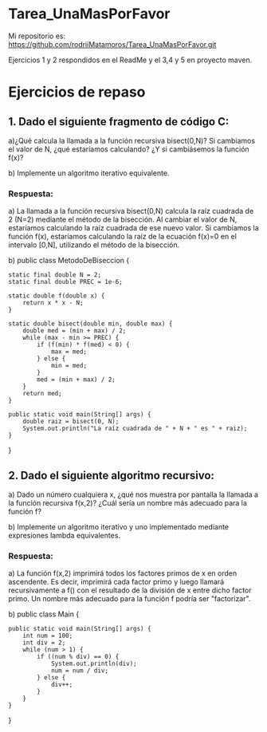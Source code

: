 # Tarea_UnaMasPorFavor
Mi repositorio es: https://github.com/rodriiMatamoros/Tarea_UnaMasPorFavor.git

Ejercicios 1 y 2 respondidos en el ReadMe y el 3,4 y 5 en proyecto maven.

# Ejercicios de repaso
## 1. Dado el siguiente fragmento de código C:

a)¿Qué calcula la llamada a la función recursiva bisect(0,N)? Si cambiamos el valor de N, ¿qué estaríamos calculando? ¿Y si cambiásemos la función f(x)?

b) Implemente un algoritmo iterativo equivalente.

### Respuesta:

a) La llamada a la función recursiva bisect(0,N) calcula la raíz cuadrada de 2 (N=2) mediante el método de la bisección. 
Al cambiar el valor de N, estaríamos calculando la raíz cuadrada de ese nuevo valor. Si cambiamos la función f(x), estaríamos
calculando la raíz de la ecuación f(x)=0 en el intervalo [0,N], utilizando el método de la bisección.

b) public class MetodoDeBiseccion {

    static final double N = 2;
    static final double PREC = 1e-6;

    static double f(double x) {
        return x * x - N;
    }

    static double bisect(double min, double max) {
        double med = (min + max) / 2;
        while (max - min >= PREC) {
            if (f(min) * f(med) < 0) {
                max = med;
            } else {
                min = med;
            }
            med = (min + max) / 2;
        }
        return med;
    }

    public static void main(String[] args) {
        double raiz = bisect(0, N);
        System.out.println("La raíz cuadrada de " + N + " es " + raiz);
    }
}


## 2. Dado el siguiente algoritmo recursivo:

a) Dado un número cualquiera x, ¿qué nos muestra por pantalla la llamada a la función recursiva f(x,2)? ¿Cuál sería un nombre más adecuado para la función f?

b) Implemente un algoritmo iterativo y uno implementado mediante expresiones lambda equivalentes.

### Respuesta:

a) La función f(x,2) imprimirá todos los factores primos de x en orden ascendente. Es decir, imprimirá cada factor primo y luego llamará recursivamente a f() con el resultado de la división de x entre dicho factor primo. Un nombre más adecuado para la función f podría ser "factorizar".

b) public class Main {

    public static void main(String[] args) {
        int num = 100;
        int div = 2;
        while (num > 1) {
            if ((num % div) == 0) {
                System.out.println(div);
                num = num / div;
            } else {
                div++;
            }
        }
    }
}
